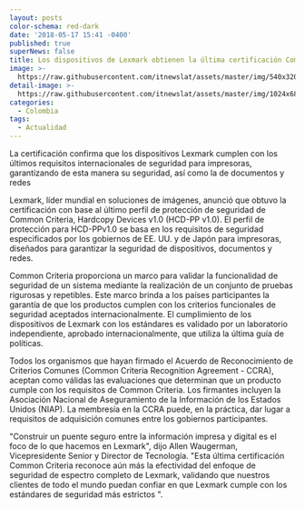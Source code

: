 ```yaml
---
layout: posts
color-schema: red-dark
date: '2018-05-17 15:41 -0400'
published: true
superNews: false
title: Los dispositivos de Lexmark obtienen la última certificación Common Criteria
image: >-
  https://raw.githubusercontent.com/itnewslat/assets/master/img/540x320/Common-Criteria-p.jpg
detail-image: >-
  https://raw.githubusercontent.com/itnewslat/assets/master/img/1024x680/Common-Criteria-g.jpg
categories:
  - Colombia
tags:
  - Actualidad
---
```

La certificación confirma que los dispositivos Lexmark cumplen con los últimos requisitos internacionales de seguridad para impresoras, garantizando de esta manera su seguridad, así como la de documentos y redes

Lexmark, líder mundial en soluciones de imágenes, anunció que obtuvo la certificación con base al último perfil de protección de seguridad de Common Criteria, Hardcopy Devices v1.0 (HCD-PP v1.0). El perfil de protección para HCD-PPv1.0 se basa en los requisitos de seguridad especificados por los gobiernos de EE. UU.  y de Japón para impresoras, diseñados para garantizar la seguridad de dispositivos, documentos y redes. 

Common Criteria proporciona un marco para validar la funcionalidad de seguridad de un sistema mediante la realización de un conjunto de pruebas rigurosas y repetibles. Este marco brinda a los países participantes la garantía de que los productos cumplen con los criterios funcionales de seguridad aceptados internacionalmente. El cumplimiento de los dispositivos de Lexmark con los estándares es validado por un laboratorio independiente, aprobado internacionalmente, que utiliza la última guía de políticas.  

Todos los organismos que hayan firmado el Acuerdo de Reconocimiento de Criterios Comunes (Common Criteria Recognition Agreement - CCRA), aceptan como válidas las evaluaciones que determinan que un producto cumple con los requisitos de Common Criteria. Los firmantes incluyen la Asociación Nacional de Aseguramiento de la Información de los Estados Unidos (NIAP). La membresía en la CCRA puede, en la práctica, dar lugar a requisitos de adquisición comunes entre los gobiernos participantes.  

"Construir un puente seguro entre la información impresa y digital es el foco de lo que hacemos en Lexmark", dijo Allen Waugerman, Vicepresidente Senior y Director de Tecnología. "Esta última certificación Common Criteria reconoce aún más la efectividad del enfoque de seguridad de espectro completo de Lexmark, validando que nuestros clientes de todo el mundo puedan confiar en que Lexmark cumple con los estándares de seguridad más estrictos ".   

